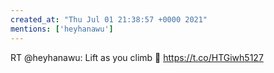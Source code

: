 ```yaml
---
created_at: "Thu Jul 01 21:38:57 +0000 2021"
mentions: ['heyhanawu']
---
```


RT @heyhanawu: Lift as you climb 🙌 https://t.co/HTGiwh5127